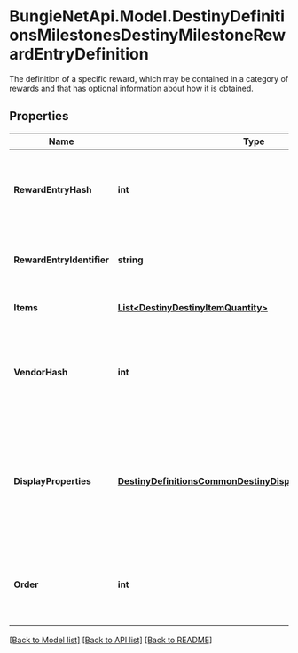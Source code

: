 # BungieNetApi.Model.DestinyDefinitionsMilestonesDestinyMilestoneRewardEntryDefinition
The definition of a specific reward, which may be contained in a category of rewards and that has optional information about how it is obtained.
## Properties

Name | Type | Description | Notes
------------ | ------------- | ------------- | -------------
**RewardEntryHash** | **int** | The identifier for this reward entry. Runtime data will refer to reward entries by this hash. Only guaranteed unique within the specific Milestone. | [optional] 
**RewardEntryIdentifier** | **string** | The string identifier, if you care about it. Only guaranteed unique within the specific Milestone. | [optional] 
**Items** | [**List&lt;DestinyDestinyItemQuantity&gt;**](DestinyDestinyItemQuantity.md) | The items you will get as rewards, and how much of it you&#39;ll get. | [optional] 
**VendorHash** | **int** | If this reward is redeemed at a Vendor, this is the hash of the Vendor to go to in order to redeem the reward. Use this hash to look up the DestinyVendorDefinition. | [optional] 
**DisplayProperties** | [**DestinyDefinitionsCommonDestinyDisplayPropertiesDefinition**](DestinyDefinitionsCommonDestinyDisplayPropertiesDefinition.md) | For us to bother returning this info, we should be able to return some kind of information about why these rewards are grouped together. This is ideally that information. Look at how confident I am that this will always remain true. | [optional] 
**Order** | **int** | If you want to follow BNet&#39;s ordering of these rewards, use this number within a given category to order the rewards. Yeah, I know. I feel dirty too. | [optional] 

[[Back to Model list]](../README.md#documentation-for-models) [[Back to API list]](../README.md#documentation-for-api-endpoints) [[Back to README]](../README.md)

